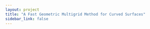 ```yaml
---
layout: project
title: "A Fast Geometric Multigrid Method for Curved Surfaces"
sidebar_link: false
---
```


<!--
## SIGGRAPH 2023
# A Fast Geometric Multigrid Method for Curved Surfaces
[Ruben Wiersma](https://rubenwiersma.nl/)<sup>1</sup>, [Ahmad Nasikun](https://graphics.tudelft.nl/ahmad-nasikun/)<sup>1, 2</sup> (equal contribution); [Elmar Eisemann](http://graphics.tudelft.nl/~eisemann/)<sup>1</sup>; and [Klaus Hildebrandt](http://graphics.tudelft.nl/~klaus/)<sup>1</sup><br />
<sup>1</sup>Delft University of Technology, <sup>2</sup>Universitas Gadjah Mada

<img src="assets/img/publications/gravomg/teaser_gravomg.png" class="featured" width="90%">

<a id="github-link"
      class="icon" title="Gravo MG Github Repo" aria-label="Github Project"
      href="https://graphics.tudelft.nl/gravo_mg" target="_blank">
    <i class="fa fa-2x fa-github"></i> Code</a>&nbsp;&nbsp;
<a id="pdf-link"
      class="icon" title="Gravo MG PDF" aria-label="PDF link"
      href="https://graphics.tudelft.nl/~klaus/papers/Gravo_MG.pdf" target="_blank">
    <i class="fa fa-2x fa-file-pdf-o"></i> Paper PDF</a>&nbsp;&nbsp;
<a id="pdf-link"
      class="icon" title="Gravo MG supplement PDF" aria-label="PDF link"
      href="https://graphics.tudelft.nl/~klaus/papers/Gravo_MG_suppMat.pdf" target="_blank">
    <i class="fa fa-2x fa-file-pdf-o"></i> Supplement PDF</a>&nbsp;&nbsp;
<a id="presentation-link"
      class="icon" title="Gravo MG Presentation" aria-label="Presentation"
      href="https://graphics.tudelft.nl/Publications-new/2023/WNEH23/siggraph2023_gravo_mg.pptx" target="_blank">
    <i class="fa fa-2x fa-file-powerpoint-o"></i> Presentation</a>&nbsp;&nbsp;
<a id="cite-link"
      class="icon" title="Cite" aria-label="Cite"
      href="#cite">
    <i class="fa fa-2x fa-quote-right"></i> Cite</a>&nbsp;&nbsp;

## Abstract
We introduce a geometric multigrid method for solving linear systems arising from variational problems on surfaces in geometry processing, Gravo MG. Our scheme uses point clouds as a reduced representation of the levels of the multigrid hierarchy to achieve a fast hierarchy construction and to extend the applicability of the method from triangle meshes to other surface representations like point clouds, nonmanifold meshes, and polygonal meshes. To build the prolongation operators, we associate each point of the hierarchy to a triangle constructed from points in the next coarser level. We obtain well-shaped candidate triangles by computing graph Voronoi diagrams centered around the coarse points and determining neighboring Voronoi cells. Our selection of triangles ensures that the connections of each point to points at adjacent coarser and finer levels are balanced in the tangential directions. As a result, we obtain sparse prolongation matrices with three entries per row and fast convergence of the solver.

## Full presentation

<iframe width="560" height="315" src="https://www.youtube.com/embed/ed8kKwb22bs" title="YouTube video player" frameborder="0" allow="accelerometer; autoplay; clipboard-write; encrypted-media; gyroscope; picture-in-picture" style="margin: 50px auto" allowfullscreen></iframe>

## Fast Forward

<iframe width="560" height="315" src="https://www.youtube.com/embed/9vUwN646YUE" title="YouTube video player" frameborder="0" allow="accelerometer; autoplay; clipboard-write; encrypted-media; gyroscope; picture-in-picture" style="margin: 50px auto" allowfullscreen></iframe>

## Learn more

Find out more about Gravo MG in our paper, or come see our (virtual) presentation at SIGGRAPH 2023.

<a id="github-link"
      class="icon" title="Gravo MG Github Repo" aria-label="Github Project"
      href="https://graphics.tudelft.nl/gravo_mg" target="_blank">
    <i class="fa fa-2x fa-github"></i> Code</a>&nbsp;&nbsp;
<a id="pdf-link"
      class="icon" title="Gravo MG PDF" aria-label="PDF link"
      href="https://graphics.tudelft.nl/~klaus/papers/Gravo_MG.pdf" target="_blank">
    <i class="fa fa-2x fa-file-pdf-o"></i> Paper PDF</a>&nbsp;&nbsp;
<a id="pdf-link"
      class="icon" title="Gravo MG supplement PDF" aria-label="PDF link"
      href="https://graphics.tudelft.nl/~klaus/papers/Gravo_MG_suppMat.pdf" target="_blank">
    <i class="fa fa-2x fa-file-pdf-o"></i> Supplement PDF</a>&nbsp;&nbsp;
<a id="presentation-link"
      class="icon" title="Gravo MG Presentation" aria-label="Presentation"
      href="https://graphics.tudelft.nl/Publications-new/2023/WNEH23/siggraph2023_gravo_mg.pptx" target="_blank">
    <i class="fa fa-2x fa-file-powerpoint-o"></i> Presentation</a>&nbsp;&nbsp;
<a id="cite-link"
      class="icon" title="Cite" aria-label="Cite"
      href="#cite">
    <i class="fa fa-2x fa-quote-right"></i> Cite</a>&nbsp;&nbsp;

## Contact
r.t.wiersma [at] tudelft.nl, k.a.hildebrandt [at] tudelft.nl

<a href="http://graphics.tudelft.nl" target="_blank">Computer Graphics and Visualization group TU Delft</a>

## Cite
```
@Article{WiersmaNasikun2023GravoMG,
  author    = {Ruben Wiersma, Ahmad Nasikun, Elmar Eisemann, Klaus Hildebrandt},
  journal   = {SIGGRAPH 2023},
  title     = {A Fast Geometric Multigrid Method for Curved Surfaces},
  year      = {2023},
  month     = jul,
  number    = {4},
  volume    = {41},
  doi       = {10.1145/3588432.3591502},
  publisher = {ACM}
}
```
-->